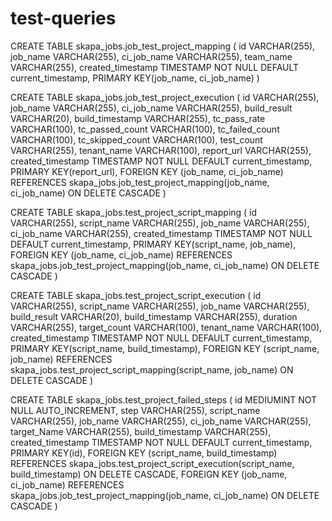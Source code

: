 # test-queries

CREATE TABLE skapa_jobs.job_test_project_mapping (
		id VARCHAR(255),
        job_name VARCHAR(255),
		ci_job_name VARCHAR(255),
		team_name VARCHAR(255),
        created_timestamp TIMESTAMP NOT NULL DEFAULT current_timestamp,
		PRIMARY KEY(job_name, ci_job_name)
)
   
CREATE TABLE skapa_jobs.job_test_project_execution (
		id VARCHAR(255),
        job_name VARCHAR(255),
		ci_job_name VARCHAR(255),
        build_result VARCHAR(20),
        build_timestamp VARCHAR(255),
        tc_pass_rate VARCHAR(100),
        tc_passed_count VARCHAR(100),
        tc_failed_count VARCHAR(100),
        tc_skipped_count VARCHAR(100),
		test_count VARCHAR(255),
        tenant_name VARCHAR(100),
        report_url VARCHAR(255),
		created_timestamp TIMESTAMP NOT NULL DEFAULT current_timestamp,
		PRIMARY KEY(report_url),
        FOREIGN KEY (job_name, ci_job_name) REFERENCES skapa_jobs.job_test_project_mapping(job_name, ci_job_name) ON DELETE CASCADE
   )


   CREATE TABLE skapa_jobs.test_project_script_mapping (
		id VARCHAR(255),
        script_name VARCHAR(255),
		job_name VARCHAR(255),
        ci_job_name VARCHAR(255),
		created_timestamp TIMESTAMP NOT NULL DEFAULT current_timestamp,
        PRIMARY KEY(script_name, job_name),
        FOREIGN KEY (job_name, ci_job_name) REFERENCES skapa_jobs.job_test_project_mapping(job_name, ci_job_name) ON DELETE CASCADE
   )
   
  

CREATE TABLE skapa_jobs.test_project_script_execution (
		id VARCHAR(255),
        script_name VARCHAR(255),
        job_name VARCHAR(255),
        build_result VARCHAR(20),
        build_timestamp VARCHAR(255),
        duration VARCHAR(255),
        target_count VARCHAR(100),
		tenant_name VARCHAR(100),
		created_timestamp TIMESTAMP NOT NULL DEFAULT current_timestamp,
		PRIMARY KEY(script_name, build_timestamp),
        FOREIGN KEY (script_name, job_name) REFERENCES skapa_jobs.test_project_script_mapping(script_name, job_name) ON DELETE CASCADE
   )

CREATE TABLE skapa_jobs.test_project_failed_steps (
		id MEDIUMINT NOT NULL AUTO_INCREMENT,
        step VARCHAR(255),
		script_name VARCHAR(255),
        job_name VARCHAR(255),
        ci_job_name VARCHAR(255),
		target_Name VARCHAR(255),
		build_timestamp VARCHAR(255),
		created_timestamp TIMESTAMP NOT NULL DEFAULT current_timestamp,
		PRIMARY KEY(id),
        FOREIGN KEY (script_name, build_timestamp) REFERENCES skapa_jobs.test_project_script_execution(script_name, build_timestamp) ON DELETE CASCADE,
        FOREIGN KEY (job_name, ci_job_name) REFERENCES skapa_jobs.job_test_project_mapping(job_name, ci_job_name) ON DELETE CASCADE
   )
